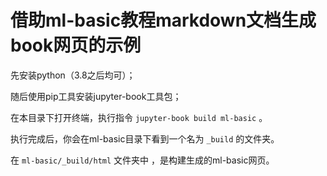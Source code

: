 # 借助ml-basic教程markdown文档生成book网页的示例

先安装python（3.8之后均可）；

随后使用pip工具安装jupyter-book工具包；

在本目录下打开终端，执行指令 ```jupyter-book build ml-basic``` 。

执行完成后，你会在ml-basic目录下看到一个名为 ```_build``` 的文件夹。

在 ```ml-basic/_build/html```  文件夹中 ，是构建生成的ml-basic网页。
